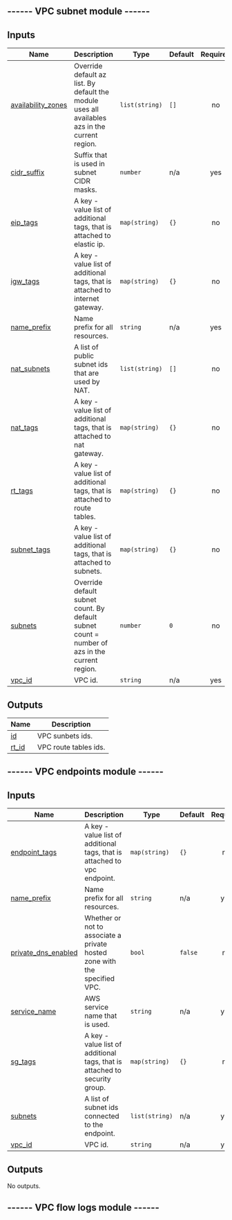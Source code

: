 ## ------ VPC subnet module  ------ 
## Inputs

| Name | Description | Type | Default | Required |
|------|-------------|------|---------|:--------:|
| <a name="input_availability_zones"></a> [availability\_zones](#input\_availability\_zones) | Override default az list. By default the module uses all availables azs in the current region. | `list(string)` | `[]` | no |
| <a name="input_cidr_suffix"></a> [cidr\_suffix](#input\_cidr\_suffix) | Suffix that is used in subnet CIDR masks. | `number` | n/a | yes |
| <a name="input_eip_tags"></a> [eip\_tags](#input\_eip\_tags) | A key - value list of additional tags, that is attached to elastic ip. | `map(string)` | `{}` | no |
| <a name="input_igw_tags"></a> [igw\_tags](#input\_igw\_tags) | A key - value list of additional tags, that is attached to internet gateway. | `map(string)` | `{}` | no |
| <a name="input_name_prefix"></a> [name\_prefix](#input\_name\_prefix) | Name prefix for all resources. | `string` | n/a | yes |
| <a name="input_nat_subnets"></a> [nat\_subnets](#input\_nat\_subnets) | A list of public subnet ids that are used by NAT. | `list(string)` | `[]` | no |
| <a name="input_nat_tags"></a> [nat\_tags](#input\_nat\_tags) | A key - value list of additional tags, that is attached to nat gateway. | `map(string)` | `{}` | no |
| <a name="input_rt_tags"></a> [rt\_tags](#input\_rt\_tags) | A key - value list of additional tags, that is attached to route tables. | `map(string)` | `{}` | no |
| <a name="input_subnet_tags"></a> [subnet\_tags](#input\_subnet\_tags) | A key - value list of additional tags, that is attached to subnets. | `map(string)` | `{}` | no |
| <a name="input_subnets"></a> [subnets](#input\_subnets) | Override default subnet count. By default subnet count = number of azs in the current region. | `number` | `0` | no |
| <a name="input_vpc_id"></a> [vpc\_id](#input\_vpc\_id) | VPC id. | `string` | n/a | yes |

## Outputs

| Name | Description |
|------|-------------|
| <a name="output_id"></a> [id](#output\_id) | VPC sunbets ids. |
| <a name="output_rt_id"></a> [rt\_id](#output\_rt\_id) | VPC route tables ids. |

## ------ VPC endpoints module ------ 
## Inputs

| Name | Description | Type | Default | Required |
|------|-------------|------|---------|:--------:|
| <a name="input_endpoint_tags"></a> [endpoint\_tags](#input\_endpoint\_tags) | A key - value list of additional tags, that is attached to vpc endpoint. | `map(string)` | `{}` | no |
| <a name="input_name_prefix"></a> [name\_prefix](#input\_name\_prefix) | Name prefix for all resources. | `string` | n/a | yes |
| <a name="input_private_dns_enabled"></a> [private\_dns\_enabled](#input\_private\_dns\_enabled) | Whether or not to associate a private hosted zone with the specified VPC. | `bool` | `false` | no |
| <a name="input_service_name"></a> [service\_name](#input\_service\_name) | AWS service name that is used. | `string` | n/a | yes |
| <a name="input_sg_tags"></a> [sg\_tags](#input\_sg\_tags) | A key - value list of additional tags, that is attached to security group. | `map(string)` | `{}` | no |
| <a name="input_subnets"></a> [subnets](#input\_subnets) | A list of subnet ids connected to the endpoint. | `list(string)` | n/a | yes |
| <a name="input_vpc_id"></a> [vpc\_id](#input\_vpc\_id) | VPC id. | `string` | n/a | yes |

## Outputs

No outputs.

## ------ VPC flow logs module ------ 
